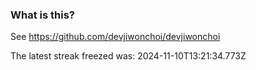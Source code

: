 
### What is this?

See https://github.com/devjiwonchoi/devjiwonchoi

The latest streak freezed was: 2024-11-10T13:21:34.773Z
